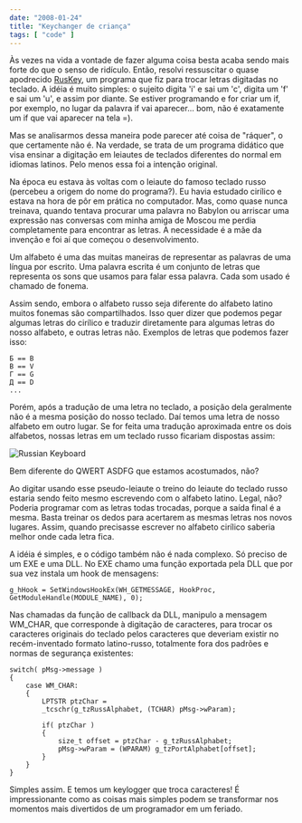 ```yaml
---
date: "2008-01-24"
title: "Keychanger de criança"
tags: [ "code" ]
---
```

Às vezes na vida a vontade de fazer alguma coisa besta acaba sendo mais forte do que o senso de ridículo. Então, resolvi ressuscitar o quase apodrecido [RusKey], um programa que fiz para trocar letras digitadas no teclado. A idéia é muito simples: o sujeito digita 'i' e sai um 'c', digita um 'f' e sai um 'u', e assim por diante. Se estiver programando e for criar um if, por exemplo, no lugar da palavra if vai aparecer... bom, não é exatamente um if que vai aparecer na tela =).

Mas se analisarmos dessa maneira pode parecer até coisa de "ráquer", o que certamente não é. Na verdade, se trata de um programa didático que visa ensinar a digitação em leiautes de teclados diferentes do normal em idiomas latinos. Pelo menos essa foi a intenção original. 

Na época eu estava às voltas com o leiaute do famoso teclado russo (percebeu a origem do nome do programa?). Eu havia estudado cirílico e estava na hora de pôr em prática no computador. Mas, como quase nunca treinava, quando tentava procurar uma palavra no Babylon ou arriscar uma expressão nas conversas com minha amiga de Moscou me perdia completamente para encontrar as letras. A necessidade é a mãe da invenção e foi aí que começou o desenvolvimento.

Um alfabeto é uma das muitas maneiras de representar as palavras de uma língua por escrito. Uma palavra escrita é um conjunto de letras que representa os sons que usamos para falar essa palavra. Cada som usado é chamado de fonema.

Assim sendo, embora o alfabeto russo seja diferente do alfabeto latino muitos fonemas são compartilhados. Isso quer dizer que podemos pegar algumas letras do cirílico e traduzir diretamente para algumas letras do nosso alfabeto, e outras letras não. Exemplos de letras que podemos fazer isso:

    Б == B
    В == V
    Г == G
    Д == D
    ...

Porém, após a tradução de uma letra no teclado, a posição dela geralmente não é a mesma posição do nosso teclado. Daí temos uma letra de nosso alfabeto em outro lugar. Se for feita uma tradução aproximada entre os dois alfabetos, nossas letras em um teclado russo ficariam dispostas assim:

![Russian Keyboard](/img/russian-keyboard.png)

Bem diferente do QWERT ASDFG que estamos acostumados, não?

Ao digitar usando esse pseudo-leiaute o treino do leiaute do teclado russo estaria sendo feito mesmo escrevendo com o alfabeto latino. Legal, não? Poderia programar com as letras todas trocadas, porque a saída final é a mesma. Basta treinar os dedos para acertarem as mesmas letras nos novos lugares. Assim, quando precisasse escrever no alfabeto cirílico saberia melhor onde cada letra fica.

A idéia é simples, e o código também não é nada complexo. Só preciso de um EXE e uma DLL. No EXE chamo uma função exportada pela DLL que por sua vez instala um hook de mensagens:

    g_hHook = SetWindowsHookEx(WH_GETMESSAGE, HookProc, GetModuleHandle(MODULE_NAME), 0);

Nas chamadas da função de callback da DLL, manipulo a mensagem WM_CHAR, que corresponde à digitação de caracteres, para trocar os caracteres originais do teclado pelos caracteres que deveriam existir no recém-inventado formato latino-russo, totalmente fora dos padrões e normas de segurança existentes:

    switch( pMsg->message )
    {
    	case WM_CHAR:
    	{
    		LPTSTR ptzChar =
    		_tcschr(g_tzRussAlphabet, (TCHAR) pMsg->wParam);
    
    		if( ptzChar )
    		{
    			size_t offset = ptzChar - g_tzRussAlphabet;
    			pMsg->wParam = (WPARAM) g_tzPortAlphabet[offset];
    		}
    	}
    } 

Simples assim. E temos um keylogger que troca caracteres! É impressionante como as coisas mais simples podem se transformar nos momentos mais divertidos de um programador em um feriado.

[RusKey]: http://www.codeproject.com/KB/winsdk/ruskey.aspx
